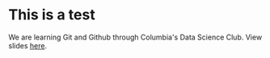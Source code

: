# This is a test
We are learning Git and Github through Columbia's Data Science Club. View slides [here](https://talks.moacir.com/-/gitsertation-2025).
